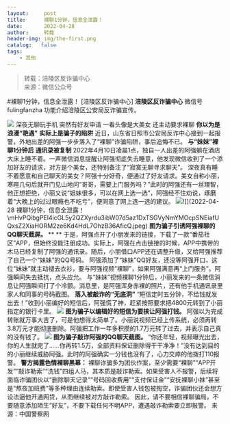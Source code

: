 ```yaml
---
layout:     post
title:      裸聊1分钟，信息全泄露！
date:       2022-04-28
author:     转载
header-img: img/the-first.png
catalog:   false
tags:
    - 其他
---
```


<blockquote><p>转载：涪陵区反诈骗中心<br>
来源：微信公众号</p></blockquote>

#裸聊1分钟，信息全泄露！
[涪陵区反诈骗中心]
**涪陵区反诈骗中心**
微信号fulingfanzha
功能介绍涪陵区公安局反诈骗宣传。

![]({{site.baseurl}}/postimg/Y82ERHRJuDQOQA7sAJzke5sQnPxKAv0z1EkLibmhqJq6tMK85EvdOWwiaa2GiakVtXFY13dsSsrmhQxpGJeI0icu7A.jpeg)
深夜无聊玩手机
突然有好友申请
一看头像是大美女
还主动要求裸聊
**你以为是浪漫“艳遇”**
**实际上是骗子的陷阱**
近日，山东省日照市公安局反诈中心接到一起报警，外地出差的阿强一步步落入了“裸聊”诈骗陷阱，事后追悔不已。
**与“妹妹”裸聊1分钟后**
**通讯录被复制**
2022年4月10日凌晨1点，独自一人出差的阿强躺在酒店大床上睡不着。一声微信消息提醒让阿强彻底失去睡意，他发现微信收到了一个添加好友的请求，对方是个美女，还特别备注了“寂寞无聊寻求聊天”。
深夜真有睡不着愿意和自己聊天的美女？阿强十分好奇，便通过了好友请求。美女自称小丽，寒暄几句后就开门见山地问“哥哥，需要上门服务吗？”此时的阿强还有一丝理智，他正想拒绝，小丽又说“姐妹很多，可以在网上选一选”，阿强经不住劝说，琢磨着“大晚上的过过眼瘾也不吃亏”，便同意了网上选一选的建议。
![]({{site.baseurl}}/postimg/mHvPQibgPEl4icGL5y2QZXyrdu3ibW07d5a3lBxC9EsNqibxU4CasLm19G0qxTiapob9RtkSpyv0uCY9Fz9sxgM7knQ.jpeg)![](2022-04-28
裸聊1分钟，信息全泄露！\\mHvPQibgPEl4icGL5y2QZXyrdu3ibW07d5az1DxTSGVyNmYMOcpSNEiafUQxsZ2XiaHORM2ze6Kd4HdL7OhzB36AficQ.jpeg)
**图为骗子引诱阿强裸聊的QQ聊天截屏。**
**
**
于是，阿强点开了小丽发来的链接，下载了一款“番茄社区”APP，但始终没能注册成功。实际上，阿强在点击链接的时候，APP中携带的木马已经复制了阿强的通讯录。随后，小丽借口APP还在调整升级，又给阿强推荐了自己一个“妹妹”的QQ号码。
阿强添加了“妹妹”QQ好友，还没等阿强开口，这位“妹妹”就主动褪去衣衫，要与阿强视频“裸聊”，如果阿强满意再“上门服务”。阿强瞬间失去抵抗，点头应允。
与“妹妹”视频裸聊1分钟后，小丽发来的一条微信消息让阿强瞬间打了个冷颤。消息里，是阿强浑身赤裸的照片，还有他手机通讯录里家人和同事的号码截图。
**落入被敲诈的“无底洞”**
“短信定时五分钟，不给钱就发出去！”收到小丽编好的短信后，阿强慌了神，赶紧按照要求把4800元转到了小丽指定的银行卡里。
![]({{site.baseurl}}/postimg/mHvPQibgPEl4icGL5y2QZXyrdu3ibW07d5a6rIGibZVurbzTdZvt7cuG3Z9YFWxjhicHqKvaJYI0cEPZrjsXOgicWBMQ.jpeg)
**图为骗子以编辑好的短信为要挟让阿强打钱。**
阿强以为完成转账就万事大吉了，可是他想得太简单了。小丽说视频已经上传系统，必须再转3.8万元才能彻底删除。阿强把工作一年多积攒的1.7万元转了过去，并表示自己真的没有钱了。
![]({{site.baseurl}}/postimg/mHvPQibgPEl4icGL5y2QZXyrdu3ibW07d5anqMyVXxFBHOwOG53j1u0KFOqM8FbFdRwvCyMjY7xxNYlcKUwVjCwnw.jpeg)
**图为骗子敲诈阿强的QQ聊天截图。**
“你还年轻，视频曝光出去，你的人生就完了……你再转1.5万，全部资料保证删除得干干净净！”没有达到目的的小丽继续威胁阿强。此时的阿强确实一分钱也没有了，心力交瘁的他拨打110报警。
**警方揭露色情裸聊黑幕：**
裸聊诈骗多为团伙作案，至少需要“裸聊”“APP开发”“敲诈勒索”“洗钱”四组人马，其本质是敲诈勒索。如果受害人不报警，后续将面临诈骗团伙以“删除聊天记录”“号码回收费用”“支付保证金”“安抚裸聊小妹”甚至是“熬夜加班费”等多种理由连续勒索。即使受害人钱包被掏空，诈骗团伙还会想方设法逼他开通网贷，从而继续被对方敲诈勒索。
因此，请不要相信裸聊骗局，不要随意添加陌生“好友”，不要下载任何不明APP，遭遇敲诈勒索要立即报警。
来源：中国警察网
